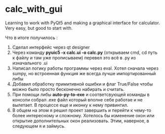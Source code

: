 # calc_with_gui
Learning to work with PyQt5 and making a graphical interface for calculator. Very easy, but good to start with.

Что в итоге получилось :
1. Сделал интерфейс через qt designer
2. Через команду <b>pyuic5 -x calc.ui -o calc.py</b> (открываем cmd, cd путь к файлу и там уже прописываем) перевел это всё в .py из изначального .ui
3. Написал логику работы программы через eval. Хотел сначала через sumpy, но встроенная функция же всегда лучше импортированный либы
4. Добавил обработку примитивной ошибки и флаг True/False чтобы можно было просто бесконечно набирать и считать.
5. При помощи либы <b>auto-py-to-exe</b> и соответсвующей команды в консоли собрал .exe файл который вполне себе работае и не вылетает. В процессе еще и иконку к нему привинтил.
6. В общем на этом я решил проект завершить и перейти к чему-то более интересному и сложному. Хотелось бы изменение окон или открытие дополнительных окон реализовать. Этим, наверное, в следующем я и займусь. 
